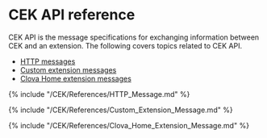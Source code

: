 ﻿# CEK API reference
CEK API is the message specifications for exchanging information between CEK and an extension. The following covers topics related to CEK API.
* [HTTP messages](#HTTPMessage)
* [Custom extension messages](#CustomExtMessage)
* [Clova Home extension messages](#ClovaHomeExtMessage)

{% include "/CEK/References/HTTP_Message.md" %}

{% include "/CEK/References/Custom_Extension_Message.md" %}

{% include "/CEK/References/Clova_Home_Extension_Message.md" %}

